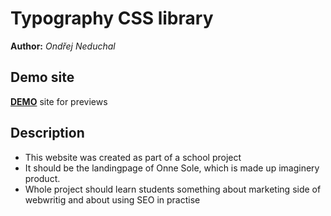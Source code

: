 # Typography CSS library
**Author:** *Ondřej Neduchal*
## Demo site
**[DEMO](https://pslib-cz.github.io/2020l4web-campaign-OndrejNeduchal/)** site for previews
## Description
* This website was created as part of a school project
* It should be the landingpage of Onne Sole, which is made up imaginery product.
* Whole project should learn students something about marketing side of webwritig and about using SEO in practise

